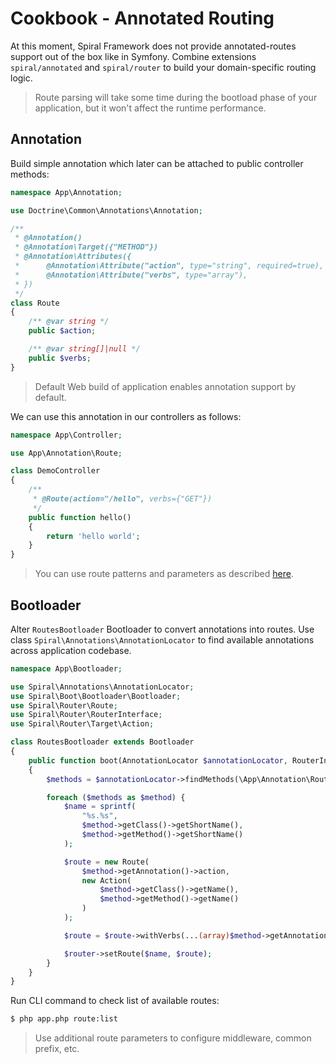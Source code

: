 
# Cookbook - Annotated Routing
At this moment, Spiral Framework does not provide annotated-routes support out of the box like in Symfony. Combine extensions
`spiral/annotated` and `spiral/router` to build your domain-specific routing logic.

> Route parsing will take some time during the bootload phase of your application, but it won't affect the runtime
> performance. 

## Annotation
Build simple annotation which later can be attached to public controller methods:

```php
namespace App\Annotation;

use Doctrine\Common\Annotations\Annotation;

/**
 * @Annotation()
 * @Annotation\Target({"METHOD"})
 * @Annotation\Attributes({
 *      @Annotation\Attribute("action", type="string", required=true),
 *      @Annotation\Attribute("verbs", type="array"),
 * })
 */
class Route
{
    /** @var string */
    public $action;

    /** @var string[]|null */
    public $verbs;
}
```

> Default Web build of application enables annotation support by default.

We can use this annotation in our controllers as follows:

```php
namespace App\Controller;

use App\Annotation\Route;

class DemoController
{
    /**
     * @Route(action="/hello", verbs={"GET"})
     */
    public function hello()
    {
        return 'hello world';
    }
}
```

> You can use route patterns and parameters as described [here](/http/routing.md).

## Bootloader
Alter `RoutesBootloader` Bootloader to convert annotations into routes. Use class `Spiral\Annotations\AnnotationLocator`
to find available annotations across application codebase.

```php
namespace App\Bootloader;

use Spiral\Annotations\AnnotationLocator;
use Spiral\Boot\Bootloader\Bootloader;
use Spiral\Router\Route;
use Spiral\Router\RouterInterface;
use Spiral\Router\Target\Action;

class RoutesBootloader extends Bootloader
{
    public function boot(AnnotationLocator $annotationLocator, RouterInterface $router): void
    {
        $methods = $annotationLocator->findMethods(\App\Annotation\Route::class);

        foreach ($methods as $method) {
            $name = sprintf(
                "%s.%s",
                $method->getClass()->getShortName(),
                $method->getMethod()->getShortName()
            );

            $route = new Route(
                $method->getAnnotation()->action,
                new Action(
                    $method->getClass()->getName(),
                    $method->getMethod()->getName()
                )
            );

            $route = $route->withVerbs(...(array)$method->getAnnotation()->verbs);

            $router->setRoute($name, $route);
        }
    }
}
```

Run CLI command to check list of available routes:

```bash
$ php app.php route:list
```

> Use additional route parameters to configure middleware, common prefix, etc.
